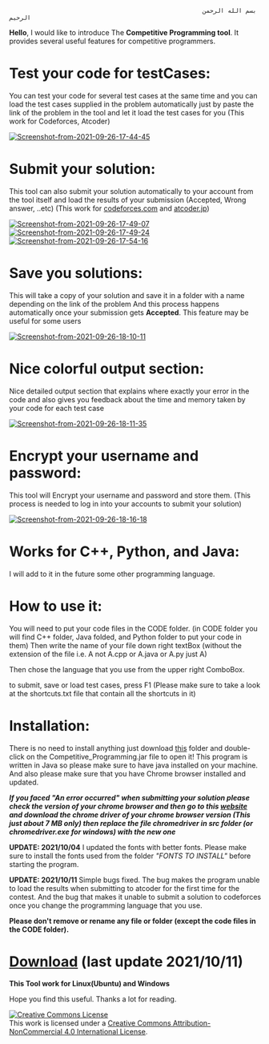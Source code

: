                                                           بسم الله الرحمن الرحيم

**Hello**, I would like to introduce The **Competitive Programming tool**. It provides several useful features for competitive programmers.

# **Test your code for testCases:**
You can test your code for several test cases at the same time and you can load the test cases supplied in the problem automatically just by paste the link of the problem in the tool and let it load the test cases for you (This work for Codeforces, Atcoder)

<a href="https://ibb.co/qd164bw"><img src="https://i.ibb.co/mGzpYQ7/Screenshot-from-2021-09-26-17-44-45.png" alt="Screenshot-from-2021-09-26-17-44-45" border="0"></a>

# **Submit your solution:** 
This tool can also submit your solution automatically to your account from the tool itself and load the results of your submission (Accepted, Wrong answer, ..etc) 
(This work for [codeforces.com](codeforces.com) and [atcoder.jp](atcoder.jp))

<a href="https://ibb.co/C6sXBcb"><img src="https://i.ibb.co/W0pdnhk/Screenshot-from-2021-09-26-17-49-07.png" alt="Screenshot-from-2021-09-26-17-49-07" border="0"></a>
<a href="https://ibb.co/61wrTzW"><img src="https://i.ibb.co/VQ9JzRq/Screenshot-from-2021-09-26-17-49-24.png" alt="Screenshot-from-2021-09-26-17-49-24" border="0"></a>
<a href="https://ibb.co/rZNx6XB"><img src="https://i.ibb.co/D7T9CjB/Screenshot-from-2021-09-26-17-54-16.png" alt="Screenshot-from-2021-09-26-17-54-16" border="0"></a>

# **Save you solutions:**
This will take a copy of your solution and save it in a folder with a name depending on the link of the problem
And this process happens automatically once your submission gets **Accepted**.
This feature may be useful for some users

<a href="https://ibb.co/M9xBK0g"><img src="https://i.ibb.co/g6L4QKr/Screenshot-from-2021-09-26-18-10-11.png" alt="Screenshot-from-2021-09-26-18-10-11" border="0"></a>

# **Nice colorful output section:**
Nice detailed output section that explains where exactly your error in the code and also gives you feedback about the time and memory taken by your code for each test case

<a href="https://ibb.co/wyCjK0d"><img src="https://i.ibb.co/1ZKj9v0/Screenshot-from-2021-09-26-18-11-35.png" alt="Screenshot-from-2021-09-26-18-11-35" border="0"></a>

# **Encrypt your username and password:**
This tool will Encrypt your username and password and store them. (This process is needed to log in into your accounts to submit your solution) 

<a href="https://imgbb.com/"><img src="https://i.ibb.co/wQB3d0w/Screenshot-from-2021-09-26-18-16-18.png" alt="Screenshot-from-2021-09-26-18-16-18" border="0"></a>

# **Works for C++, Python, and Java:**  
I will add to it in the future some other programming language.

# **How to use it:**
You will need to put your code files in the CODE folder. (in CODE folder you will find C++ folder, Java folded, and Python folder to put your code in them) 
Then write the name of your file down right textBox (without the extension of the file i.e. A not A.cpp or A.java or A.py just A)

Then chose the language that you use from the upper right ComboBox. 

to submit, save or load test cases, press F1 (Please make sure to take a look at the shortcuts.txt file that contain all the shortcuts in it)

# **Installation:**
There is no need to install anything just download [this](https://www.mediafire.com/file/7kl5s1c9yy9wg3z/Competitive_Programming.zip/file) folder and double-click on the Competitive_Programming.jar file to open it! 
This program is written in Java so please make sure to have java installed on your machine. 
And also please make sure that you have Chrome browser installed and updated.

_**If you faced "An error occurred" when submitting your solution please check the version of your chrome browser and then go to this [website](https://chromedriver.chromium.org/downloads) and download the chrome driver of your chrome browser version (This just about 7 MB only) then replace the file chromedriver in src folder (or chromedriver.exe for windows) with the new one**_

**UPDATE: 2021/10/04** I updated the fonts with better fonts. Please make sure to install the fonts used from the folder *"FONTS TO INSTALL"* before starting the program. 


**UPDATE: 2021/10/11** Simple bugs fixed. The bug makes the program unable to load the results when submitting to atcoder for the first time for the contest. And the bug that makes it unable to submit a solution to codeforces once you change the programming language that you use.


**Please don't remove or rename any file or folder (except the code files in the CODE folder).**

# **[Download](https://www.mediafire.com/file/7kl5s1c9yy9wg3z/Competitive_Programming.zip/file)** (last update 2021/10/11)

**This Tool work for Linux(Ubuntu) and Windows**

Hope you find this useful. Thanks a lot for reading.

<a rel="license" href="http://creativecommons.org/licenses/by-nc/4.0/"><img alt="Creative Commons License" style="border-width:0" src="https://i.creativecommons.org/l/by-nc/4.0/88x31.png" /></a><br />This work is licensed under a <a rel="license" href="http://creativecommons.org/licenses/by-nc/4.0/">Creative Commons Attribution-NonCommercial 4.0 International License</a>.

